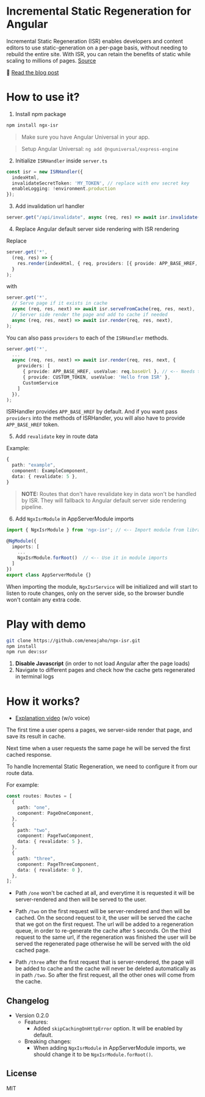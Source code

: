 # Incremental Static Regeneration for Angular
Incremental Static Regeneration (ISR) enables developers and content editors to use static-generation on a per-page basis, without needing to rebuild the entire site. With ISR, you can retain the benefits of static while scaling to millions of pages. [Source](https://vercel.com/docs/concepts/next.js/incremental-static-regeneration)

📰 [Read the blog post](https://itnext.io/incremental-static-regeneration-for-angular-42b0a8440e53)

# How to use it?

1. Install npm package
```bash
npm install ngx-isr
```

> Make sure you have Angular Universal in your app.

> Setup Angular Universal: `ng add @nguniversal/express-engine`


2. Initialize `ISRHandler` inside `server.ts`
```ts
const isr = new ISRHandler({
  indexHtml,
  invalidateSecretToken: 'MY_TOKEN', // replace with env secret key
  enableLogging: !environment.production
});
```

3. Add invalidation url handler
```ts
server.get("/api/invalidate", async (req, res) => await isr.invalidate(req, res));
```

4. Replace Angular default server side rendering with ISR rendering

Replace
```ts
server.get('*',
  (req, res) => {
    res.render(indexHtml, { req, providers: [{ provide: APP_BASE_HREF, useValue: req.baseUrl }] });
  }
);
```
with
```ts
server.get('*',
  // Serve page if it exists in cache
  async (req, res, next) => await isr.serveFromCache(req, res, next),
  // Server side render the page and add to cache if needed
  async (req, res, next) => await isr.render(req, res, next),
);
```

You can also pass `providers` to each of the `ISRHandler` methods.

```ts
server.get('*',
  ...
  async (req, res, next) => await isr.render(req, res, next, {
    providers: [
      { provide: APP_BASE_HREF, useValue: req.baseUrl }, // <-- Needs to be provided when passing providers 
      { provide: CUSTOM_TOKEN, useValue: 'Hello from ISR' },
      CustomService
    ]
  }),
);
```

ISRHandler provides `APP_BASE_HREF` by default. And if you want pass `providers` into the methods of ISRHandler, you will also have to provide `APP_BASE_HREF` token.

5. Add `revalidate` key in route data

Example:
```ts
{
  path: "example",
  component: ExampleComponent,
  data: { revalidate: 5 },
}
```

> **NOTE:** Routes that don't have revalidate key in data won't be handled by ISR. They will fallback to Angular default server side rendering pipeline.


6. Add `NgxIsrModule` in AppServerModule imports
```ts
import { NgxIsrModule } from 'ngx-isr'; // <-- Import module from library

@NgModule({
  imports: [
    ...
    NgxIsrModule.forRoot()  // <-- Use it in module imports
  ]
})
export class AppServerModule {}
```

When importing the module, `NgxIsrService` will be initialized and will start to listen to route changes, only on the server side, so the browser bundle won't contain any extra code.

# Play with demo

```bash
git clone https://github.com/eneajaho/ngx-isr.git
npm install
npm run dev:ssr
```

1. **Disable Javascript** (in order to not load Angular after the page loads)
2. Navigate to different pages and check how the cache gets regenerated in terminal logs


# How it works?
- [Explanation video](https://vimeo.com/687530247) (w/o voice)

The first time a user opens a pages, we server-side render that page, and save its result in cache.

Next time when a user requests the same page he will be served the first cached response.

To handle Incremental Static Regeneration, we need to configure it from our route data.

For example:
```ts
const routes: Routes = [
  {
    path: "one",
    component: PageOneComponent,
  },
  {
    path: "two",
    component: PageTwoComponent,
    data: { revalidate: 5 },
  },
  {
    path: "three",
    component: PageThreeComponent,
    data: { revalidate: 0 },
  },
];
```

- Path `/one` won't be cached at all, and everytime it is requested it will be server-rendered and then will be served to the user.

- Path `/two` on the first request will be server-rendered and then will be cached. On the second request to it, the user will be served the cache that we got on the first request.
  The url will be added to a regeneration queue, in order to re-generate the cache after `5` seconds.
  On the third request to the same url, if the regeneration was finished the user will be served the regenerated page otherwise he will be served with the old cached page.

- Path `/three` after the first request that is server-rendered, the page will be added to cache and the cache will never be deleted automatically as in path `/two`. So after the first request, all the other ones will come from the cache.


## Changelog
 - Version 0.2.0
   * Features: 
     * Added `skipCachingOnHttpError` option. It will be enabled by default.
   * Breaking changes: 
     * When adding `NgxIsrModule` in AppServerModule imports, we should change it to be `NgxIsrModule.forRoot()`.

## License
MIT

